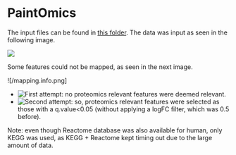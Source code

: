 # PaintOmics

The input files can be found in [this folder](/input). The data was input as seen in the following image.

![](/data.input.png)

Some features could not be mapped, as seen in the next image.

![/mapping.info.png]

- ![First attempt](https://www.paintomics.org/?jobID=4S57H2t4b6): no proteomics relevant features were deemed relevant.
- ![Second attempt](https://www.paintomics.org/?jobID=OYJ7cb0d0D): so, proteomics relevant features were selected as those with a q.value<0.05 (without applying a logFC filter, which was 0.5 before).

Note: even though Reactome database was also available for human, only KEGG was used, as KEGG + Reactome kept timing out due to the large amount of data.